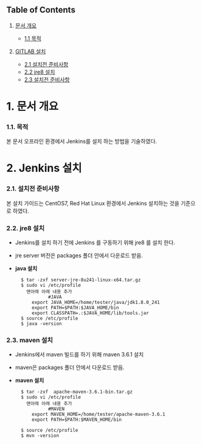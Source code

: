 ## Table of Contents
1. [문서 개요](#1-문서-개요)
    *  [1.1 목적](#11-목적)
    
2. [GITLAB 설치](#2-설치전-준비사항)
    *  [2.1 설치전 준비사항](#21-설치전-준비사항)
    *  [2.2 jre8 설치](#22-설치전-준비사항)
    *  [2.3 설치전 준비사항](#23-설치전-준비사항)
    
# 1. 문서 개요
### 1.1. 목적

본 문서 오프라인 환경에서 Jenkins를 설치 하는 방법을 기술하였다.

# 2. Jenkins 설치

### 2.1. 설치전 준비사항

본 설치 가이드는 CentOS7, Red Hat Linux 환경에서 Jenkins 설치하는 것을 기준으로 하였다.

### 2.2. jre8 설치

-	Jenkins를 설치 하기 전에 Jenkins 를 구동하기 위해 jre8 를 설치 한다. 
- 	jre server 버전은 packages 폴더 안에서 다운로드 받음.

- **java 설치**

		$ tar -zxf server-jre-8u241-linux-x64.tar.gz
		$ sudo vi /etc/profile
		  맨아래 아래 내용 추가
                  #JAVA
			export JAVA_HOME=/home/tester/java/jdk1.8.0_241
			export PATH=$PATH:$JAVA_HOME/bin
			export CLASSPATH=.:$JAVA_HOME/lib/tools.jar
		$ source /etc/profile
		$ java -version

### 2.3. maven 설치

-	Jenkins에서 maven 빌드를 하기 위해 maven 3.6.1 설치 
- 	maven은 packages 폴더 안에서 다운로드 받음.

- **maven 설치**

		$ tar -zxf  apache-maven-3.6.1-bin.tar.gz
		$ sudo vi /etc/profile
		  맨아래 아래 내용 추가
                  #MAVEN
			export MAVEN_HOME=/home/tester/apache-maven-3.6.1
			export PATH=$PATH:$MAVEN_HOME/bin
			
		$ source /etc/profile
		$ mvn -version

